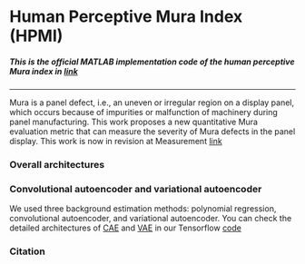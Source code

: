 # **Human Perceptive Mura Index (HPMI)**

##### This is the official MATLAB implementation code of the human perceptive Mura index in [link]()
***
Mura is a panel defect, i.e., an uneven or irregular region on a display panel, which occurs because of impurities or malfunction of machinery during panel manufacturing.
This work proposes a new quantitative Mura evaluation metric that can measure the severity of Mura defects in the panel display.
This work is now in revision at Measurement [link](https://www.sciencedirect.com/journal/measurement)

### Overall architectures

### Convolutional autoencoder and variational autoencoder
We used three background estimation methods: polynomial regression, convolutional autoencoder, and variational autoencoder.
You can check the detailed architectures of [CAE](TF/Convolutional_autoencoder_architecture.png) and [VAE](Variantional_autoencoder_architecture.png) in our Tensorflow [code](TF)

### Citation
